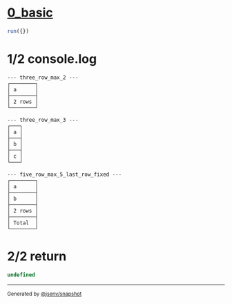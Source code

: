 # [0_basic](../../max_rows.test.mjs#L45)

```js
run({})
```

# 1/2 console.log

```console
--- three_row_max_2 ---
┌────────┐
│ a      │
├────────┤
│ 2 rows │
└────────┘

--- three_row_max_3 ---
┌───┐
│ a │
├───┤
│ b │
├───┤
│ c │
└───┘

--- five_row_max_5_last_row_fixed ---
┌────────┐
│ a      │
├────────┤
│ b      │
├────────┤
│ 2 rows │
├────────┤
│ Total  │
└────────┘

```

# 2/2 return

```js
undefined
```

---

<sub>
  Generated by <a href="https://github.com/jsenv/core/tree/main/packages/independent/snapshot">@jsenv/snapshot</a>
</sub>
